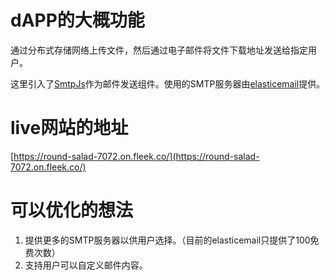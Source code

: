 # dAPP的大概功能
通过分布式存储网络上传文件，然后通过电子邮件将文件下载地址发送给指定用户。

这里引入了[SmtpJs](https://smtpjs.com/)作为邮件发送组件。使用的SMTP服务器由[elasticemail](https://elasticemail.com/)提供。

# live网站的地址
[https://round-salad-7072.on.fleek.co/](https://round-salad-7072.on.fleek.co/)

# 可以优化的想法
1. 提供更多的SMTP服务器以供用户选择。（目前的elasticemail只提供了100免费次数）
2. 支持用户可以自定义邮件内容。
